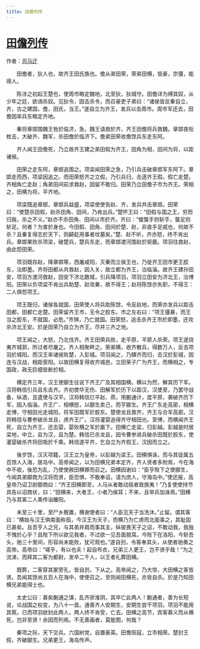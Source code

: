 ```yaml
---
title: 田儋列传
---
```


# [田儋列传](http://so.gushiwen.org/guwen/bookv_181.aspx)

作者：[司马迁](http://so.gushiwen.org/author_608.aspx)

　　田儋者，狄人也，故齐王田氏族也。儋从弟田荣，荣弟田横，皆豪，宗彊，能得人。

　　陈涉之初起王楚也，使周市略定魏地，北至狄，狄城守。田儋详为缚其奴，从少年之廷，欲谒杀奴。见狄令，因击杀令，而召豪吏子弟曰：“诸侯皆反秦自立，齐，古之建国，儋，田氏，当王。”遂自立为齐王，发兵以击周市。周市军还去，田儋因率兵东略定齐地。

　　秦将章邯围魏王咎於临济，急。魏王请救於齐，齐王田儋将兵救魏。章邯夜衔枚击，大破齐、魏军，杀田儋於临济下。儋弟田荣收儋馀兵东走东阿。

　　齐人闻王田儋死，乃立故齐王建之弟田假为齐王，田角为相，田间为将，以距诸侯。

　　田荣之走东阿，章邯追围之。项梁闻田荣之急，乃引兵击破章邯军东阿下。章邯走而西，项梁因追之。而田荣怒齐之立假，乃引兵归，击逐齐王假。假亡走楚。齐相角亡走赵；角弟田间前求救赵，因留不敢归。田荣乃立田儋子市为齐王。荣相之，田横为将，平齐地。

　　项梁既追章邯，章邯兵益盛，项梁使使告赵、齐，发兵共击章邯。田荣曰：“使楚杀田假，赵杀田角、田间，乃肯出兵。”楚怀王曰：“田假与国之王，穷而归我，杀之不义。”赵亦不杀田角、田间以市於齐。齐曰：“蝮螫手则斩手，螫足则斩足。何者？为害於身也。今田假、田角、田间於楚、赵，非直手足戚也，何故不杀？且秦复得志於天下，则齮龁用事者坟墓矣。”楚、赵不听，齐亦怒，终不肯出兵。章邯果败杀项梁，破楚兵，楚兵东走，而章邯渡河围赵於钜鹿。项羽往救赵，由此怨田荣。

　　项羽既存赵，降章邯等，西屠咸阳，灭秦而立侯王也，乃徙齐王田市更王胶东，治即墨。齐将田都从共救赵，因入关，故立都为齐王，治临淄。故齐王建孙田安，项羽方渡河救赵，田安下济北数城，引兵降项羽，项羽立田安为济北王，治博阳。田荣以负项梁不肯出兵助楚、赵攻秦，故不得王；赵将陈馀亦失职，不得王：二人俱怨项王。

　　顼王既归，诸侯各就国，田荣使人将兵助陈馀，令反赵地，而荣亦发兵以距击田都，田都亡走楚。田荣留齐王市，无令之胶东。市之左右曰：“项王彊暴，而王当之胶东，不就国，必危。”市惧，乃亡就国。田荣怒，追击杀齐王市於即墨，还攻杀济北王安。於是田荣乃自立为齐王，尽并三齐之地。

　　项王闻之，大怒，乃北伐齐。齐王田荣兵败，走平原，平原人杀荣。项王遂烧夷齐城郭，所过者尽屠之。齐人相聚畔之。荣弟横，收齐散兵，得数万人，反击项羽於城阳。而汉王率诸侯败楚，入彭城。项羽闻之，乃醳齐而归，击汉於彭城，因连与汉战，相距荥阳。以故田横复得收齐城邑，立田荣子广为齐王，而横相之，专国政，政无巨细皆断於相。

　　横定齐三年，汉王使郦生往说下齐王广及其相国横。横以为然，解其历下军。汉将韩信引兵且东击齐。齐初使华无伤、田解军於历下以距汉，汉使至，乃罢守战备，纵酒，且遣使与汉平。汉将韩信已平赵、燕，用蒯通计，度平原，袭破齐历下军，因入临淄。齐王广、相横怒，以郦生卖己，而亨郦生。齐王广东走高密，相横走博，守相田光走城阳，将军田既军於胶东。楚使龙且救齐，齐王与合军高密。汉将韩信与曹参破杀龙且，虏齐王广。汉将灌婴追得齐守相田光。至博，而横闻齐王死，自立为齐王，还击婴，婴败横之军於嬴下。田横亡走梁，归彭越。彭越是时居梁地，中立，且为汉，且为楚。韩信已杀龙且，因令曹参进兵破杀田既於胶东，使灌婴破杀齐将田吸於千乘。韩信遂平齐，乞自立为齐假王，汉因而立之。

　　後岁馀，汉灭项籍，汉王立为皇帝，以彭越为梁王。田横惧诛，而与其徒属五百馀人入海，居岛中。高帝闻之，以为田横兄弟本定齐，齐人贤者多附焉，今在海中不收，後恐为乱，乃使使赦田横罪而召之。田横因谢曰：“臣亨陛下之使郦生，今闻其弟郦商为汉将而贤，臣恐惧，不敢奉诏，请为庶人，守海岛中。”使还报，高皇帝乃诏卫尉郦商曰：“齐王田横即至，人马从者敢动摇者致族夷！”乃复使使持节具告以诏商状，曰：“田横来，大者王，小者乃侯耳；不来，且举兵加诛焉。”田横乃与其客二人乘传诣雒阳。

　　未至三十里，至尸乡厩置，横谢使者曰：“人臣见天子当洗沐。”止留。谓其客曰：“横始与汉王俱南面称孤，今汉王为天子，而横乃为亡虏而北面事之，其耻固已甚矣。且吾亨人之兄，与其弟并肩而事其主，纵彼畏天子之诏，不敢动我，我独不愧於心乎？且陛下所以欲见我者，不过欲一见吾面貌耳。今陛下在洛阳，今斩吾头，驰三十里间，形容尚未能败，犹可观也。”遂自刭，令客奉其头，从使者驰奏之高帝。高帝曰：“嗟乎，有以也夫！起自布衣，兄弟三人更王，岂不贤乎哉！”为之流涕，而拜其二客为都尉，发卒二千人，以王者礼葬田横。

　　既葬，二客穿其冢旁孔，皆自刭，下从之。高帝闻之，乃大惊，大田横之客皆贤。吾闻其馀尚五百人在海中，使使召之。至则闻田横死，亦皆自杀。於是乃知田横兄弟能得士也。

　　太史公曰：甚矣蒯通之谋，乱齐骄淮阴，其卒亡此两人！蒯通者，善为长短说，论战国之权变，为八十一首。通善齐人安期生，安期生尝干项羽，项羽不能用其筴。已而项羽欲封此两人，两人终不肯受，亡去。田横之高节，宾客慕义而从横死，岂非至贤！余因而列焉。不无善画者，莫能图，何哉？

　　秦项之际，天下交兵。六国树党，自置豪英。田儋殒寇，立市相荣。楚封王假，齐破郦生。兄弟更王，海岛传声。
